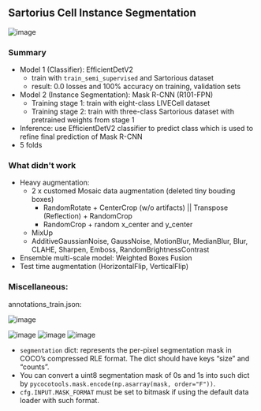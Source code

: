 ## Sartorius Cell Instance Segmentation

![image](https://user-images.githubusercontent.com/67547213/147652078-49b475a1-9e7b-4f06-a9eb-9c8bd750abb3.png)

### Summary
- Model 1 (Classifier): EfficientDetV2
    - train with `train_semi_supervised` and Sartorious dataset
    - result: 0.0 losses and 100% accuracy on training, validation sets
- Model 2 (Instance Segmentation): Mask R-CNN (R101-FPN)
    - Training stage 1: train with eight-class LIVECell dataset
    - Training stage 2: train with three-class Sartorious dataset with pretrained weights from stage 1
- Inference: use EfficientDetV2 classifier to predict class which is used to refine final prediction of Mask R-CNN
- 5 folds


### What didn't work
- Heavy augmentation:
    - 2 x customed Mosaic data augmentation (deleted tiny bouding boxes)
        - RandomRotate + CenterCrop (w/o artifacts) || Transpose (Reflection) + RandomCrop
        - RandomCrop + random x_center and y_center
    - MixUp
    - AdditiveGaussianNoise, GaussNoise, MotionBlur, MedianBlur, Blur, CLAHE, Sharpen, Emboss, RandomBrightnessContrast
- Ensemble multi-scale model: Weighted Boxes Fusion
- Test time augmentation (HorizontalFlip, VerticalFlip)
### Miscellaneous:
annotations_train.json:

![image](https://user-images.githubusercontent.com/67547213/142844575-bd336aa8-28ae-4d7d-a54b-6f2404e39aea.png)

![image](https://user-images.githubusercontent.com/67547213/142841193-9e9b28d1-ea05-4633-ac7b-c3137a1d1a09.png)
![image](https://user-images.githubusercontent.com/67547213/142841286-9fc48013-eea3-4da9-9b2a-f2d47987da80.png)
![image](https://user-images.githubusercontent.com/67547213/142849856-9e40d77f-c08f-49aa-ac2a-f5972fa43afd.png)

- `segmentation` dict: represents the per-pixel segmentation mask in COCO’s compressed RLE format. The dict should have keys “size” and “counts”.
- You can convert a uint8 segmentation mask of 0s and 1s into such dict by `pycocotools.mask.encode(np.asarray(mask, order="F"))`. 
- `cfg.INPUT.MASK_FORMAT` must be set to bitmask if using the default data loader with such format.


